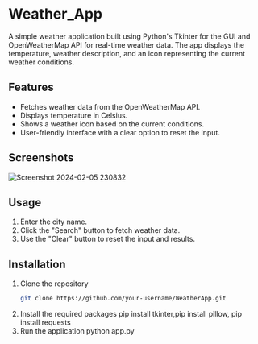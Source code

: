 # Weather_App

A simple weather application built using Python's Tkinter for the GUI and OpenWeatherMap API for real-time weather data. The app displays the temperature, weather description, and an icon representing the current weather conditions.

## Features

- Fetches weather data from the OpenWeatherMap API.
- Displays temperature in Celsius.
- Shows a weather icon based on the current conditions.
- User-friendly interface with a clear option to reset the input.

## Screenshots

![Screenshot 2024-02-05 230832](https://github.com/Rekha33Mahajan/Weather_app/assets/121725301/40744e4c-7014-4678-90cd-1ca54834933e)


## Usage

1. Enter the city name.
2. Click the "Search" button to fetch weather data.
3. Use the "Clear" button to reset the input and results.

## Installation

1. Clone the repository
   ```bash
   git clone https://github.com/your-username/WeatherApp.git
2. Install the required packages
   pip install tkinter,pip install pillow, pip install requests
3. Run the application
   python app.py 
